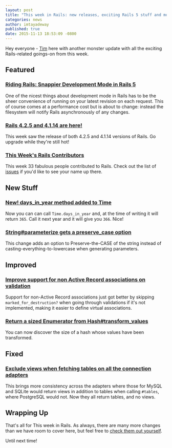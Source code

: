 ```yaml
---
layout: post
title: "This week in Rails: new releases, exciting Rails 5 stuff and more!"
categories: news
author: imtayadeway
published: true
date: 2015-11-13 18:53:09 -0800
---
```


Hey everyone - [Tim](https://twitter.com/imtayadeway) here with another monster update with all the exciting Rails-related goings-on from this week.

## Featured

### [Riding Rails: Snappier Development Mode in Rails 5](https://rubyonrails.org/2015/11/11/snappier-development-mode-in-rails-5)

One of the nicest things about development mode in Rails has to be the sheer convenience of running on your latest revision on each request. This of course comes at a performance cost but is about to change: instead the filesystem will notify Rails asynchronously of any changes.

### [Rails 4.2.5 and 4.1.14 are here!](https://rubygems.org/gems/rails)

This week saw the release of both 4.2.5 and 4.1.14 versions of Rails. Go upgrade while they're still hot!

### [This Week's Rails Contributors](http://contributors.rubyonrails.org/contributors/in-time-window/20151107-20151113)

This week 33 fabulous people contributed to Rails. Check out the list of [issues](https://github.com/rails/rails/issues) if you'd like to see your name up there.

## New Stuff

### [New! days_in_year method added to Time](https://github.com/rails/rails/pull/22244)

Now you can can call `Time.days_in_year` and, at the time of writing it will return `365`. Call it next year and it will give you `366`. Nice!

### [String#parameterize gets a preserve_case option](https://github.com/rails/rails/pull/21897)

This change adds an option to Preserve-the-CASE of the string instead of casting-everything-to-lowercase when generating parameters.

## Improved

### [Improve support for non Active Record associations on validation](https://github.com/rails/rails/pull/22224)

Support for non-Active Record associations just got better by skipping `marked_for_destruction?` when going through validations if it's not implemented, making it easier to define virtual associations.

### [Return a sized Enumerator from Hash#transform_values](https://github.com/rails/rails/pull/21806)

You can now discover the size of a hash whose values have been transformed.

## Fixed

### [Exclude views when fetching tables on all the connection adapters](https://github.com/rails/rails/pull/21601)

This brings more consistency across the adapters where those for MySQL and SQLite would return views in addition to tables when calling `#tables`, where PostgreSQL would not. Now they all return tables, and no views.

## Wrapping Up

That's all for This week in Rails. As always, there are many more changes than we have room to cover here, but feel free to [check them out yourself](https://github.com/rails/rails/compare/master@%7B2015-11-07%7D...@%7B2015-11-13%7D).

Until next time!
